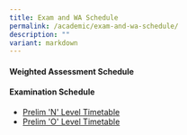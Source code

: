 ```yaml
---
title: Exam and WA Schedule
permalink: /academic/exam-and-wa-schedule/
description: ""
variant: markdown
---
```

#### Weighted Assessment Schedule



#### Examination  Schedule
* [Prelim 'N' Level Timetable](/files/2024_Prelim_N_Level_Timetable.pdf)
* [Prelim 'O' Level Timetable](/files/2024_Prelim_O_Level_Timetable.pdf)